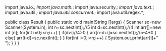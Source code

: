 import java.io.*;
import java.math.*;
import java.security.*;
import java.text.*;
import java.util.*;
import java.util.concurrent.*;
import java.util.regex.*;

public class Result {
    public static void main(String []args)
    {
       Scanner sc=new Scanner(System.in);
        int n=sc.nextInt();//5
        int d=sc.nextInt();//4
        int arr[]=new int [n];
        for(int i=0;i<n;i++)
        {
            if(d>i)//4>0
            {
                arr[n-d+i]=sc.nextInt();//5-4+0
            }
            else{
                arr[i-d]=sc.nextInt();
            }
        }
        for(int i=0;i<n;i++)
        {
            System.out.print(arr[i]+" ");
        }
    }
}

